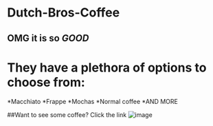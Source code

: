 # Dutch-Bros-Coffee
## OMG it is so *GOOD*
# They have a plethora of options to choose from:
*Macchiato
*Frappe
*Mochas
*Normal coffee
*AND MORE

##Want to see some coffee? Click the link
![image](https://user-images.githubusercontent.com/89995888/131889598-21704e7d-af01-4a3c-9bf8-46d3cce605f0.png)
